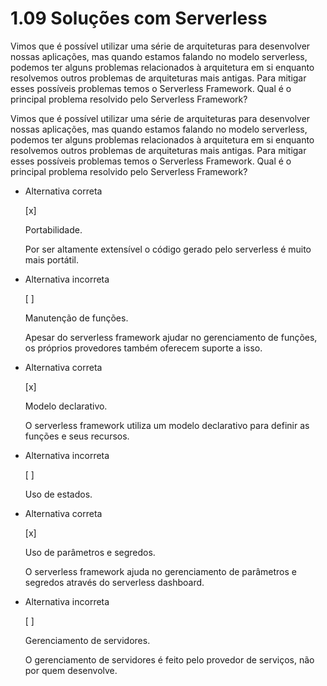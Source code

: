 # 1.09 Soluções com Serverless
Vimos que é possível utilizar uma série de arquiteturas para desenvolver nossas aplicações, mas quando estamos falando no modelo serverless, podemos ter alguns problemas relacionados à arquitetura em si enquanto resolvemos outros problemas de arquiteturas mais antigas. Para mitigar esses possíveis problemas temos o Serverless Framework. Qual é o principal problema resolvido pelo Serverless Framework?

Vimos que é possível utilizar uma série de arquiteturas para desenvolver nossas aplicações, mas quando estamos falando no modelo serverless, podemos ter alguns problemas relacionados à arquitetura em si enquanto resolvemos outros problemas de arquiteturas mais antigas. Para mitigar esses possíveis problemas temos o Serverless Framework. Qual é o principal problema resolvido pelo Serverless Framework?

- Alternativa correta
    
    [x] 
    
    Portabilidade.
    
    Por ser altamente extensível o código gerado pelo serverless é muito mais portátil.
    
- Alternativa incorreta
    
    [ ] 
    
    Manutenção de funções.
    
    Apesar do serverless framework ajudar no gerenciamento de funções, os próprios provedores também oferecem suporte a isso.
    
- Alternativa correta
    
    [x] 
    
    Modelo declarativo.
    
    O serverless framework utiliza um modelo declarativo para definir as funções e seus recursos.
    
- Alternativa incorreta
    
    [ ] 
    
    Uso de estados.
    
- Alternativa correta
    
    [x] 
    
    Uso de parâmetros e segredos.
    
    O serverless framework ajuda no gerenciamento de parâmetros e segredos através do serverless dashboard.
    
- Alternativa incorreta
    
    [ ] 
    
    Gerenciamento de servidores.
    
    O gerenciamento de servidores é feito pelo provedor de serviços, não por quem desenvolve.